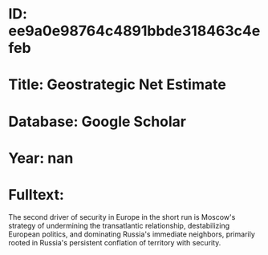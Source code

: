 # ID: ee9a0e98764c4891bbde318463c4efeb
# Title: Geostrategic Net Estimate
# Database: Google Scholar
# Year: nan
# Fulltext:
The second driver of security in Europe in the short run is Moscow's strategy of undermining the transatlantic relationship, destabilizing European politics, and dominating Russia's immediate neighbors, primarily rooted in Russia's persistent conflation of territory with security.